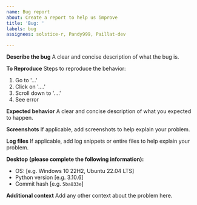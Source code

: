 ```yaml
---
name: Bug report
about: Create a report to help us improve
title: 'Bug: '
labels: bug
assignees: solstice-r, Pandy999, Paillat-dev

---
```


**Describe the bug**
A clear and concise description of what the bug is.

**To Reproduce**
Steps to reproduce the behavior:
1. Go to '...'
2. Click on '....'
3. Scroll down to '....'
4. See error

**Expected behavior**
A clear and concise description of what you expected to happen.

**Screenshots**
If applicable, add screenshots to help explain your problem.

**Log files**
If applicable, add log snippets or entire files to help explain your problem.

**Desktop (please complete the following information):**
 - OS: [e.g. Windows 10 22H2, Ubuntu 22.04 LTS]
 - Python version [e.g. 3.10.6]
 - Commit hash [e.g. `5ba833e`]

**Additional context**
Add any other context about the problem here.
